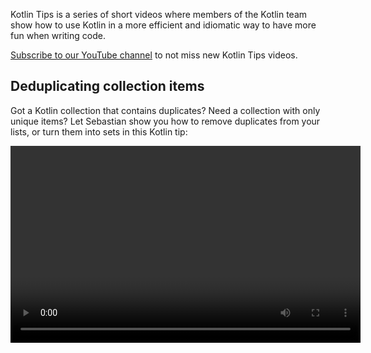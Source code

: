 [//]: # (title: Kotlin 小窍门)

Kotlin Tips is a series of short videos where members of the Kotlin team show how to use Kotlin in a more efficient and idiomatic way to have more fun when writing code.

[Subscribe to our YouTube channel](https://www.youtube.com/channel/UCP7uiEZIqci43m22KDl0sNw) to not miss new Kotlin Tips videos.

## Deduplicating collection items

Got a Kotlin collection that contains duplicates? Need a collection with only unique items? Let Sebastian show you how to remove duplicates from your lists, or turn them into sets in this Kotlin tip: 

<video width="560" height="315" href="ECOf0PeSANw" title="Kotlin Tips: Deduplicating Collection Items"/>

## The suspend and inline mystery

How come functions like [`repeat()`](https://kotlinlang.org/api/latest/jvm/stdlib/kotlin/repeat.html), [`map()`](https://kotlinlang.org/api/latest/jvm/stdlib/kotlin.collections/map.html) and [`filter()`](https://kotlinlang.org/api/latest/jvm/stdlib/kotlin.collections/filter.html) accept suspending functions in their lambdas, even though their signatures aren’t coroutines-aware? In this episode of Kotlin Tips Sebastian solves the riddle: it has something to do with the inline modifier:

<video width="560" height="315" href="R2395u7SdcI" title="Kotlin Tips: The Suspend and Inline Mystery"/>

## Unshadowing declarations with their fully qualified name

Shadowing means having two declarations in a scope have the same name. So, how do you pick? In this episode of Kotlin Tips Sebastian shows you a simple Kotlin trick to call exactly the function that you need, using the power of fully qualified names:

<video width="560" height="315" href="mJRzF9WtCpU" title="Kotlin Tips: Unshadowing Declarations"/>

## Return and throw with the Elvis operator

[Elvis](null-safety.md#elvis-操作符) has entered the building once more! Seb explains why the operator is named after the famous singer, and how you can use `?:` in Kotlin to return or throw. The magic behind the scenes? [The Nothing type](https://kotlinlang.org/api/latest/jvm/stdlib/kotlin/-nothing.html).

<video width="560" height="315" href="L8aFK7QrbA8" title="Kotlin Tips: Return and Throw with the Elvis Operator"/>

## Destructuring declarations

With [destructuring declarations](destructuring-declarations.md) in Kotlin, you can create multiple variables from a single object, all at once. In this video Sebastian shows you a selection of things that can be destructured – pairs, lists, maps, and more. And what about your own objects? Kotlin’s component functions provide an answer for those as well:

<video width="560" height="315" href="zu1PUAvk_Lw" title="Kotlin Tips: Destructuring Declarations"/>

## Operator functions with nullable values

In Kotlin, you can override operators like addition and subtraction for your classes and supply your own logic. But what if you want to allow null values, both on their left and right sides? In this video, Sebastian answers this question:

<video width="560" height="315" href="x2bZJv8i0vw" title="Kotlin Tips: Operator Functions With Nullable Values"/>

## Timing code

Watch Seb give a quick overview of the [`measureTimedValue()`](https://kotlinlang.org/api/latest/jvm/stdlib/kotlin.time/measure-timed-value.html) function, and learn how you can time your code:

<video width="560" height="315" href="j_LEcry7Pms" title="Kotlin Tips: Timing Code"/>

## Improving loops

In this video, Sebastian will demonstrate how to improve [loops](control-flow.md#for-循环) to make your code more readable, understandable, and concise:

<video width="560" height="315" href="i-kyPp1qFBA" title="Kotlin Tips: Improving Loops"/>

## Strings

In this episode, Kate Petrova shows three tips to help you work with [Strings](basic-types.md#字符串) in Kotlin:

<video width="560" height="315" href="IL3RLKvWJF4" title="Kotlin Tips: Strings"/>

## Doing more with the Elvis operator

In this video, Sebastian will show how to add more logic to the [Elvis operator](null-safety.md#elvis-操作符), such as logging to the right part of the operator:

<video width="560" height="315" href="L9wqYQ-fXaM" title="Kotlin Tips: The Elvis Operator"/>

## Kotlin collections

In this episode, Kate Petrova shows three tips to help you work with [Kotlin Collections](collections-overview.md):

<video width="560" height="315" href="ApXbm1T_eI4" title="Kotlin Tips: Kotlin Collections"/>

## What’s next?

* See the complete list of Kotlin Tips in our [YouTube playlist](https://youtube.com/playlist?list=PLlFc5cFwUnmyDrc-mwwAL9cYFkSHoHHz7)
* Learn how to write [idiomatic Kotlin code for popular cases](idioms.md)
